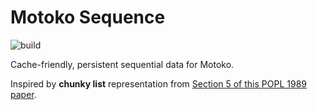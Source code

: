# Motoko Sequence

![build](https://github.com/matthewhammer/motoko-sequence/workflows/build/badge.svg)

Cache-friendly, persistent sequential data for Motoko.

Inspired by **chunky list** representation from [Section 5 of this POPL 1989 paper](https://dl.acm.org/doi/10.1145/75277.75305).
